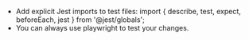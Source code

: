 - Add explicit Jest imports to test files:
  import { describe, test, expect, beforeEach, jest } from '@jest/globals';
- You can always use playwright to test your changes.